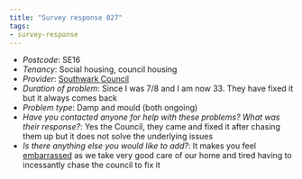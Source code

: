 ```yaml
---
title: "Survey response 027"
tags: 
- survey-response
---
```


- *Postcode*: SE16    
- *Tenancy*: Social housing, council housing  
- *Provider*: [Southwark Council](providers/southwark) 
- *Duration of problem*: Since I was 7/8 and I am now 33. They have fixed it but it always comes back
- *Problem type*: Damp and mould (both ongoing)  
- *Have you contacted anyone for help with these problems? What was their response?*: Yes the Council, they came and fixed it after chasing them up but it does not solve the underlying issues   
- *Is there anything else you would like to add?*: It makes you feel [embarrassed](cause-effect-affect/Shame) as we take very good care of our home and tired having to incessantly chase the council to fix it